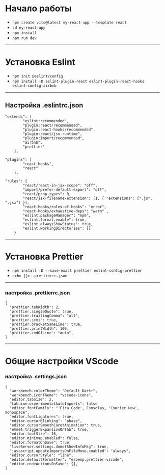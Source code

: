 # **Начало работы**

- `npm create vite@latest my-react-app --template react`
- `cd my-react-app`
- `npm install`
- `npm run dev`

--------------------------------------

# Установка Eslint

- `npm init @eslint/config`
- `npm install -D eslint-plugin-react eslint-plugin-react-hooks eslint-config-airbnb`

- - - - - - - - - - - - - - - - - - - 

## Настройка .eslintrc.json

```
"extends": [
        "eslint:recommended",
        "plugin:react/recommended",
        "plugin:react-hooks/recommended",
        "plugin:react/jsx-runtime",
        "plugin:import/recommended",
        "airbnb",
        "prettier"
    ],

"plugins": [
        "react-hooks",
        "react"
    ],

"rules": {
        "react/react-in-jsx-scope": "off",
        "import/prefer-default-export": "off",
        "react/prop-types": 0,
        "react/jsx-filename-extension": [1, { "extensions": [".js", ".jsx"] }],
        "react-hooks/rules-of-hooks": "error",
        "react-hooks/exhaustive-deps": "warn" ,
        "eslint.packageManager": "npm",
        "eslint.format.enable": true,
        "eslint.alwaysShowStatus": true,
        "eslint.workingDirectories": []
    }

```

--------------------------------------

# Установка **Prettier**

- `npm install -D --save-exact prettier eslint-config-prettier`
- `echo {}> .prettierrc.json`

- - - - - - - - - - - - - - - - - - - 

### настройка .prettierrc.json

```
{
  "prettier.tabWidth": 2,
  "prettier.singleQuote": true,
  "prettier.trailingComma": "all",
  "prettier.semi": true,
  "prettier.bracketSameLine": true,
  "prettier.printWidth": 100,
  "prettier.endOfLine": "auto",
}
```

--------------------------------------

# Общие настройки VScode

### настройка .settings.json

```
{
  "workbench.colorTheme": "Default Dark+",
  "workbench.iconTheme": "vscode-icons",
  "editor.tabSize": 2,
  "tabnine.experimentalAutoImports": false
  "editor.fontFamily": "'Fira Code', Consolas, 'Courier New', monospace",
  "editor.fontLigatures": true,
  "editor.cursorBlinking": "phase",
  "editor.cursorSmoothCaretAnimation": true,
  "emmet.triggerExpansionOnTab": true,
  "editor.fontSize": 16,
  "editor.minimap.enabled": false,
  "editor.formatOnSave": true,
  "liveServer.settings.donotShowInfoMsg": true,
  "javascript.updateImportsOnFileMove.enabled": "always",
  "editor.cursorStyle": "line",
  "editor.defaultFormatter": "esbenp.prettier-vscode",
  "editor.codeActionsOnSave": {},
}

```

